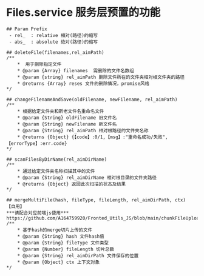 # Files.service 服务层预置的功能

    ## Param Prefix
     - rel_  : relative 相对(路径)的缩写
     - abs_  : absolute 绝对(路径)的缩写

    ## deleteFile(filenames,rel_aimPath)
    /**
        *  用于删除指定文件
        * @param {Array} filenames  需删除的文件名数组
        * @param {string} rel_aimPath 删除文件所在的文件夹相对根文件夹的路径
        * @returns {Array} reses 文件的删除情况，promise风格
    */

    ## changeFilenameAndSave(oldFilename, newFilename, rel_aimPath)
    /**
        * 根据给定文件夹和新老文件名重命名文件
        * @param {String} oldFilename 旧文件名
        * @param {String} newFilename 新文件名
        * @param {String} rel_aimPath 相对根路径的文件夹名称
        * @returns {Object} {【code】:0/1,【msg】:"重命名成功/失败",【errorType】:err.code}
    */

    ## scanFilesByDirName(rel_aimDirName)
    /**
        * 通过给定文件夹名称扫描其中的文件
        * @param {String} rel_aimDirName 相对根目录的文件夹路径
        * @returns {Object} 返回此次扫描的状态及结果
    */

    ## mergeMultiFile(hash, fileType, fileLength, rel_aimDirPath, ctx)
    【自用】
    ***请配合对应前端js使用***
    https://github.com/A164759920/Fronted_Utils_JS/blob/main/chunkFileUpload.js
    /**
        * 基于hash的merge切片上传的文件
        * @param {String} hash 文件hash值
        * @param {String} fileType 文件类型
        * @param {Number} fileLength 切片总数
        * @param {String} rel_aimDirPath 文件保存的位置
        * @param {Object} ctx 上下文对象
    */
